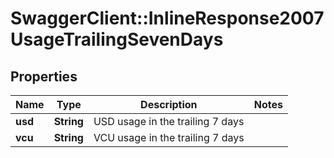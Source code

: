 # SwaggerClient::InlineResponse2007UsageTrailingSevenDays

## Properties
Name | Type | Description | Notes
------------ | ------------- | ------------- | -------------
**usd** | **String** | USD usage in the trailing 7 days | 
**vcu** | **String** | VCU usage in the trailing 7 days | 

